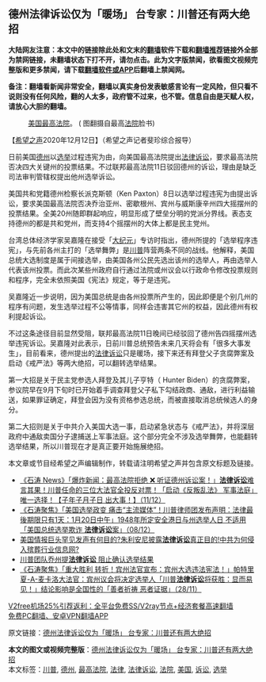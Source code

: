  <h2>德州法律诉讼仅为「暖场」 台专家：川普还有两大绝招</h2> <p class="notice"><b>大陆网友注意：本文中的链接除此处和文末的<a href="https://github.com/bannedbook/fanqiang" >翻墙</a>软件下载和<a href="https://github.com/killgcd/justmysocks/blob/master/README.md">翻墙推荐</a>链接外全部为禁网链接，未翻墙状态下打不开，请勿点击。此为文字版禁闻，欲看图文视频完整版和更多禁闻，请下载<a href="https://github.com/bannedbook/fanqiang">翻墙软件或APP</a>后翻墙上禁闻网。</p><p>备注：翻墙看新闻非常安全，翻墙以真实身份发表敏感言论有一定风险，但只看不说则没有任何风险，翻的人太多，政府管不过来，也不管。信息自由是天赋人权，请放心大胆的翻墙。</b></p>  <div class="entry"> <figure><figcaption><a href="https://www.bannedbook.org/bnews/tag/%e7%be%8e%e5%9b%bd/" class="st_tag internal_tag" rel="tag" title="标签 美国 下的日志">美国</a><a href="https://www.bannedbook.org/bnews/tag/%e6%9c%80%e9%ab%98%e6%b3%95%e9%99%a2/" class="st_tag internal_tag" rel="tag" title="标签 最高法院 下的日志">最高法院</a>。  ( 图翻摄自最高<a href="https://www.bannedbook.org/bnews/tag/%e6%b3%95%e9%99%a2/" class="st_tag internal_tag" rel="tag" title="标签 法院 下的日志">法院</a>脸书)</figcaption></figure> <p>【<span class='wp_keywordlink_affiliate'><a href="https://www.soundofhope.org" title="希望之声" target="_blank">希望之声</a></span>2020年12月12日】（希望之声记者斐珍综合报导）</p> <p>日前美国<a href="https://www.bannedbook.org/bnews/tag/%e5%be%b7%e5%b7%9e/" class="st_tag internal_tag" rel="tag" title="标签 德州 下的日志">德州</a>以<a href="https://www.bannedbook.org/bnews/tag/%e9%80%89%e4%b8%be/" class="st_tag internal_tag" rel="tag" title="标签 选举 下的日志">选举</a>过程违宪为由，向美国最高法院提出<a href="https://www.bannedbook.org/bnews/tag/%e6%b3%95%e5%be%8b/" class="st_tag internal_tag" rel="tag" title="标签 法律 下的日志">法律</a><a href="https://www.bannedbook.org/bnews/tag/%E8%AF%89%E8%AE%BC/" class="st_tag internal_tag" rel="tag" title="标签 诉讼 下的日志">诉讼</a>，要求最高法院否决四大关键州的投票结果。不过联邦最高法院11日驳回德州的诉讼，理由是缺乏司法审判管辖权提出他州选举诉讼。</p> <p>美国共和党籍德州检察长派克斯顿（Ken Paxton）8日以选举过程违宪为由提出诉讼，要求美国最高法院否决乔治亚州、密歇根州、宾州与威斯康辛州四大摇摆州的投票结果。全美20州随即群起响应，明显形成了壁垒分明的党派分界线。表态支持德州的都是共和党州，而支持4个摇摆州的大体上都是民主党州。</p>  <p>台湾总体经济学家吴嘉隆在接受「<span class='wp_keywordlink_affiliate'><a href="http://www.epochtimes.com/" title="大纪元" target="_blank">大纪元</a></span>」专访时指出，德州所提的「选举程序违宪」，与先前各州主打的「选举舞弊」是<a href="https://www.bannedbook.org/bnews/tag/%e5%b7%9d%e6%99%ae/" class="st_tag internal_tag" rel="tag" title="标签 川普 下的日志">川普</a>阵营两条不同的战线。他解释，美国总统大选制度是属于间接选举，由美国各州公民先选出该州的选举人，再由选举人代表该州投票。而此次某些州政府自行通过法院或州议会以行政命令修改投票规则和程序，完全未依照美国《宪法》规定，等于是违宪。</p> <p>吴嘉隆近一步说明，因为美国总统是由各州投票所产生的，因此即便是个别几州的程序有问题，发生选举过程不公等情事，同样会违害其它州的权益，因此德州有权利提起诉讼。</p> <p>不过这条途径目前显然受阻，联邦最高法院11日晚间已经驳回了德州告四摇摆州选举违宪诉讼。吴嘉隆对此表示，日前川普总统预告未来几天将会有「很多大事发生」，目前看来，德州提出的<a href="https://www.bannedbook.org/bnews/tag/%E6%B3%95%E5%BE%8B%E8%AF%89%E8%AE%BC/" class="st_tag internal_tag" rel="tag" title="标签 法律诉讼 下的日志">法律诉讼</a>只是暖场，接下来还有拜登父子贪腐弊案及启动《戒严法》等两大绝招，可以翻转选举结果。</p>  <p>第一大招是关于民主党参选人拜登及其儿子亨特（ Hunter Biden）的贪腐弊案，参议院早在9月下旬时已开始着手调查拜登父子私下勾结政商、通敌，进行利益输送，如果罪证确定，拜登会因为没有资格参选总统，而被直接取消总统候选人的身分。</p> <p>第二大招则是关于中共介入美国大选一事，启动紧急状态与《戒严法》，并将深层政府中通敌卖国分子逮捕送上军事法庭。这个部分完全不涉及选举舞弊，也能翻转选举结果，所以川普现在才是真正要开始施展绝招。</p> <p>本文章或节目经希望之声编辑制作，转载请注明希望之声并包含原文标题及链接。</p>  <ul class='op-related-articles' title='相关阅读'> <li><a href='https://www.bannedbook.org/bnews/bannedvideo/20201212/1446339.html' target='_blank'>《石涛 News》「爆炸新闻：最高法院拒绝 ❌ 听证德州诉讼案！」<b>法律诉讼</b>难言其果！川普任命的三位大法官全投反对票！「启动《反叛乱法》 军事法庭」唯一选择！【子年子月子日 出大事！】（11/12）</a></li> <li><a href='https://www.bannedbook.org/bnews/bannedvideo/20201209/1444507.html' target='_blank'>《石涛聚焦》「美国选举政变 痛击“主流媒体”！川普律师团发布声明：法律最後期限只有1天：1月20日中午」1948年所定安全港日与州选举人日 不适用「美国总统选举欺诈 <b>法律诉讼</b>案」（08/12）</a></li> <li><a href='https://www.bannedbook.org/bnews/bannedvideo/20201206/1443156.html' target='_blank'>美国情报巨头罕见发声有何目的?朱利安尼披露<b>法律诉讼</b>真正目的!中共为何侵入殡葬行业信息网?</a></li> <li><a href='https://www.bannedbook.org/bnews/comments/20201205/1442423.html' target='_blank'>川普团队乔州提<b>法律诉讼</b> 阻止确认选举结果</a></li> <li><a href='https://www.bannedbook.org/bnews/bannedvideo/20201129/1438886.html' target='_blank'>《石涛聚焦》「重大胜利 转折！宾州法官宣布：宾州大选违法宪法！」帕特里夏-A-麦卡洛大法官：宾州议会将决定选举人「川普<b>法律诉讼</b>将获胜：显而易见！」结论影响是全国性的「善者祈祷 恶者证据」（28/11）</a></li> </ul> <p class="texttj"> <a href="https://github.com/bannedbook/fanqiang/wiki/V2ray%E6%9C%BA%E5%9C%BA" target="_blank">V2free机场25%引荐返利：全平台免费SS/V2ray节点+经济套餐高速翻墙</a><br/> <a href="https://github.com/bannedbook/fanqiang/wiki/%E7%A6%81%E9%97%BB%E7%BD%91%E5%AE%89%E5%8D%93%E7%BF%BB%E5%A2%99%E6%96%B0%E9%97%BBAPP" target="_blank">免费PC翻墙、安卓VPN翻墙APP</a></p><p>原文链接：<a class="src_link"  href="https://www.soundofhope.org/post/452806" target="_blank">德州法律诉讼仅为「暖场」 台专家：川普还有两大绝招</a></p><a name='sharetosocial'></a>       <div><b>本文的图文或视频完整版</b>：<a href='https://www.bannedbook.org/bnews/comments/20201212/1446474.html'>德州法律诉讼仅为「暖场」 台专家：川普还有两大绝招</a></div>  </div><!--END ENTRY--> <div class="postfooter"> <div>本文标签：<a href="https://www.bannedbook.org/bnews/tag/%e5%b7%9d%e6%99%ae/" rel="tag">川普</a>, <a href="https://www.bannedbook.org/bnews/tag/%e5%be%b7%e5%b7%9e/" rel="tag">德州</a>, <a href="https://www.bannedbook.org/bnews/tag/%e6%9c%80%e9%ab%98%e6%b3%95%e9%99%a2/" rel="tag">最高法院</a>, <a href="https://www.bannedbook.org/bnews/tag/%e6%b3%95%e5%be%8b/" rel="tag">法律</a>, <a href="https://www.bannedbook.org/bnews/tag/%E6%B3%95%E5%BE%8B%E8%AF%89%E8%AE%BC/" rel="tag">法律诉讼</a>, <a href="https://www.bannedbook.org/bnews/tag/%e6%b3%95%e9%99%a2/" rel="tag">法院</a>, <a href="https://www.bannedbook.org/bnews/tag/%e7%be%8e%e5%9b%bd/" rel="tag">美国</a>, <a href="https://www.bannedbook.org/bnews/tag/%E8%AF%89%E8%AE%BC/" rel="tag">诉讼</a>, <a href="https://www.bannedbook.org/bnews/tag/%e9%80%89%e4%b8%be/" rel="tag">选举</a></div>  </div><!--END POSTFOOTER--> 